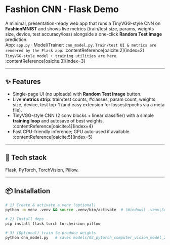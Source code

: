 # Fashion CNN · Flask Demo

A minimal, presentation-ready web app that runs a TinyVGG-style CNN on **FashionMNIST** and shows live metrics (train/test size, params, weights size, device, test accuracy/loss) alongside a one-click **Random Test Image** prediction.  
App: `app.py` · Model/Trainer: `cnn_model.py`.  <!-- cites source files in text -->
``Train/test UI & metrics are rendered by the Flask app``. :contentReference[oaicite:2]{index=2}  
``TinyVGG-style model + training utilities are here``. :contentReference[oaicite:3]{index=3}

---

## ✨ Features
- Single-page UI (no uploads) with **Random Test Image** button.
- Live **metrics strip**: train/test counts, #classes, param count, weights size, device, test top-1 (and easy extension for losses/epochs via a meta file).
- TinyVGG-style CNN (2 conv blocks + linear classifier) with a simple **training loop** and autosave of best weights. :contentReference[oaicite:4]{index=4}
- Fast CPU-friendly inference; GPU auto-used if available. :contentReference[oaicite:5]{index=5}

---

## 🧰 Tech stack
Flask, PyTorch, TorchVision, Pillow.

---

## 📦 Installation

```bash
# 1) Create & activate a venv (optional)
python -m venv .venv && source .venv/bin/activate  # (Windows) .venv\Scripts\activate

# 2) Install deps
pip install flask torch torchvision pillow

# 3) (Optional) train to produce weights
python cnn_model.py   # saves models/03_pytorch_computer_vision_model_2.pth  :contentReference[oaicite:6]{index=6}
